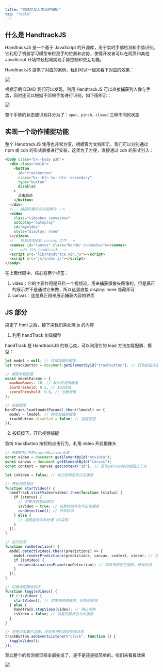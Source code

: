 ```yaml
---
title: "前端实现人类动作捕捉"
tag: "Tools"
---
```


## 什么是 HandtrackJS

HandtrackJS 是一个基于 JavaScript 的开源库，用于实时手部检测和手势识别。它利用了机器学习模型来检测手的位置和姿势，使得开发者可以在网页和其他 JavaScript 环境中轻松地实现手势控制和交互功能。

HandtrackJS 提供了对应的案例，我们可以一起来看下对应的效果：

![](../imgs/36/01.png)

根据示例 DEMO 我们可以发现，利用 HandtrackJS 可以直接捕获到人像与手势，同时还可以根据不同的手势进行识别，如下图所示：

![](../imgs/36/01.gif)

整个手势的状态被识别并分为了：`open、pinch、closed` 三种不同的状态

## 实现一个动作捕捉功能

整个 HandtrackJS 使用也非常方便，根据官方文档所示，我们可以分别通过 npm 或 cdn 的形式直接进行安装，这里为了方便，直接通过 cdn 的形式引入：

```html
<body class="bx--body p20">
  <div class="mb10">
    <button
      id="trackbutton"
      class="bx--btn bx--btn--secondary"
      type="button"
      disabled
    >
      点击启动
    </button>
  </div>
  <!-- 捕捉和展示实时视频流 -->
  <video
    class="videobox canvasbox"
    autoplay="autoplay"
    id="myvideo"
    style="display: none"
  ></video>
  <!-- 视频流渲染到 canvas 之中 -->
  <canvas id="canvas" class="border canvasbox"></canvas>
  <!-- cdn 引入 handtrack -->
  <script src="lib/handtrack.min.js"></script>
  <script src="js/index.js"></script>
</body>
```

在上面代码中，核心有两个标签：

1. video：它的主要作用是开启一个视频流，用来捕获摄像头图像的。但是真正的展示并不是通过它来做，所以这里直接 display: none 隐藏即可
2. canvas：这是真正用来展示捕获内容的界面

## JS 部分

搞定了 html 之后，接下来我们来处理 js 的内容

1. 利用 handTrack 加载模型

handTrack 是 HandtrackJS 的核心类，可以利用它的 load 方法加载配置、模型：

```js
let model = null; // 存储加载的模型
let trackButton = document.getElementById("trackbutton"); // 获取按钮元素

// 模型参数配置
const modelParams = {
  maxNumBoxes: 20, // 最大检测框数量
  iouThreshold: 0.5, // IOU阈值
  scoreThreshold: 0.6, // 分数阈值
};

// 加载模型
handTrack.load(modelParams).then((lmodel) => {
  model = lmodel; // 保存加载的模型
  trackButton.disabled = false; // 启用按钮
});
```

2. 按钮按下，开启视频捕捉

监听 trackButton 按钮的点击行为，利用 video 开启摄像头

```js
// 获取HTML中的video和canvas元素
const video = document.getElementById("myvideo");
const canvas = document.getElementById("canvas");
const context = canvas.getContext("2d"); // 获取canvas的2D绘图上下文

let isVideo = false; // 标记视频是否正在播放

// 开始视频捕捉
function startVideo() {
  handTrack.startVideo(video).then(function (status) {
    if (status) {
      // 如果视频启动成功
      isVideo = true; // 设置视频状态为正在播放
      runDetection(); // 开始检测
    } else {
      // 视频启动失败处理（未实现）
    }
  });
}

// 运行检测
function runDetection() {
  model.detect(video).then((predictions) => {
    model.renderPredictions(predictions, canvas, context, video); // 在canvas上绘制检测结果
    if (isVideo) {
      requestAnimationFrame(runDetection); // 如果视频正在播放，继续检测
    }
  });
}

// 切换视频播放状态
function toggleVideo() {
  if (!isVideo) {
    startVideo(); // 如果视频未播放，则启动视频
  } else {
    handTrack.stopVideo(video); // 停止视频
    isVideo = false; // 设置视频状态为未播放
  }
}

// 按钮点击事件监听，点击按钮时切换视频状态
trackButton.addEventListener("click", function () {
  toggleVideo();
});
```

至此整个的检测就已经全部完成了，是不是还是挺简单的。咱们来看看效果

![](../imgs/36/01.webp)
